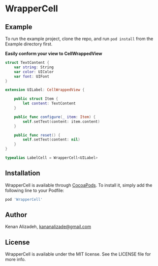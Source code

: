 # WrapperCell

## Example

To run the example project, clone the repo, and run `pod install` from the Example directory first.

**Easily conform your view to CellWrappedView**
```swift
struct TextContent {
    var string: String
    var color: UIColor
    var font: UIFont
}

extension UILabel: CellWrappedView {

    public struct Item {
        let content: TextContent
    }

    public func configure(_ item: Item) {
        self.setText(content: item.content)
    }

    public func reset() {
        self.setText(content: nil)
    }
}

typealias LabelCell = WrapperCell<UILabel>
```

## Installation

WrapperCell is available through [CocoaPods](https://cocoapods.org). To install
it, simply add the following line to your Podfile:

```ruby
pod 'WrapperCell'
```

## Author

Kenan Alizadeh, kananalizade@gmail.com

## License

WrapperCell is available under the MIT license. See the LICENSE file for more info.
